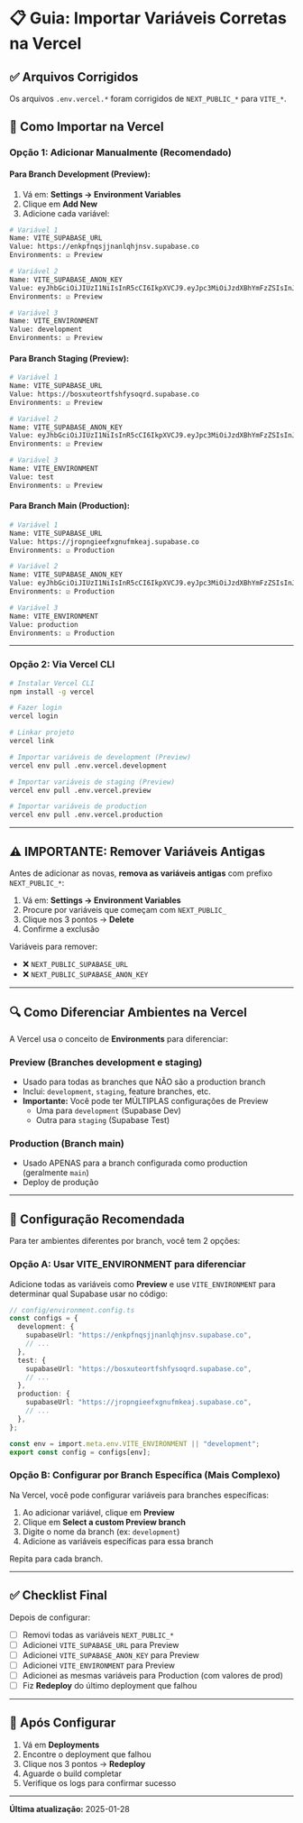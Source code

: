 # 📋 Guia: Importar Variáveis Corretas na Vercel

## ✅ Arquivos Corrigidos

Os arquivos `.env.vercel.*` foram corrigidos de `NEXT_PUBLIC_*` para `VITE_*`.

## 🎯 Como Importar na Vercel

### Opção 1: Adicionar Manualmente (Recomendado)

#### Para Branch Development (Preview):

1. Vá em: **Settings → Environment Variables**
2. Clique em **Add New**
3. Adicione cada variável:

```bash
# Variável 1
Name: VITE_SUPABASE_URL
Value: https://enkpfnqsjjnanlqhjnsv.supabase.co
Environments: ☑️ Preview

# Variável 2
Name: VITE_SUPABASE_ANON_KEY
Value: eyJhbGciOiJIUzI1NiIsInR5cCI6IkpXVCJ9.eyJpc3MiOiJzdXBhYmFzZSIsInJlZiI6ImVua3BmbnFzampuYW5scWhqbnN2Iiwicm9sZSI6ImFub24iLCJpYXQiOjE3NjA1NjcyODAsImV4cCI6MjA3NjE0MzI4MH0.WwYOmV_jXBsrZ74GWw9xuSzRC1vf1k39DAHjY1EI1hE
Environments: ☑️ Preview

# Variável 3
Name: VITE_ENVIRONMENT
Value: development
Environments: ☑️ Preview
```

#### Para Branch Staging (Preview):

```bash
# Variável 1
Name: VITE_SUPABASE_URL
Value: https://bosxuteortfshfysoqrd.supabase.co
Environments: ☑️ Preview

# Variável 2
Name: VITE_SUPABASE_ANON_KEY
Value: eyJhbGciOiJIUzI1NiIsInR5cCI6IkpXVCJ9.eyJpc3MiOiJzdXBhYmFzZSIsInJlZiI6ImJvc3h1dGVvcnRmc2hmeXNvcXJkIiwicm9sZSI6ImFub24iLCJpYXQiOjE3NjA0ODk4MzQsImV4cCI6MjA3NjA2NTgzNH0.-y6cd1ZIfqhtnr12Cf1Fx9guC_1EMtxfHKvwiGV4z2w
Environments: ☑️ Preview

# Variável 3
Name: VITE_ENVIRONMENT
Value: test
Environments: ☑️ Preview
```

#### Para Branch Main (Production):

```bash
# Variável 1
Name: VITE_SUPABASE_URL
Value: https://jropngieefxgnufmkeaj.supabase.co
Environments: ☑️ Production

# Variável 2
Name: VITE_SUPABASE_ANON_KEY
Value: eyJhbGciOiJIUzI1NiIsInR5cCI6IkpXVCJ9.eyJpc3MiOiJzdXBhYmFzZSIsInJlZiI6Impyb3BuZ2llZWZ4Z251Zm1rZWFqIiwicm9sZSI6ImFub24iLCJpYXQiOjE3NjE1MjkyNzAsImV4cCI6MjA3NzEwNTI3MH0.7dFi7kNVRxOla1HycbRZwWvhDfgFQuZoyz_kJBaxF4E
Environments: ☑️ Production

# Variável 3
Name: VITE_ENVIRONMENT
Value: production
Environments: ☑️ Production
```

---

### Opção 2: Via Vercel CLI

```bash
# Instalar Vercel CLI
npm install -g vercel

# Fazer login
vercel login

# Linkar projeto
vercel link

# Importar variáveis de development (Preview)
vercel env pull .env.vercel.development

# Importar variáveis de staging (Preview)
vercel env pull .env.vercel.preview

# Importar variáveis de production
vercel env pull .env.vercel.production
```

---

## ⚠️ IMPORTANTE: Remover Variáveis Antigas

Antes de adicionar as novas, **remova as variáveis antigas** com prefixo
`NEXT_PUBLIC_*`:

1. Vá em: **Settings → Environment Variables**
2. Procure por variáveis que começam com `NEXT_PUBLIC_`
3. Clique nos 3 pontos → **Delete**
4. Confirme a exclusão

Variáveis para remover:

- ❌ `NEXT_PUBLIC_SUPABASE_URL`
- ❌ `NEXT_PUBLIC_SUPABASE_ANON_KEY`

---

## 🔍 Como Diferenciar Ambientes na Vercel

A Vercel usa o conceito de **Environments** para diferenciar:

### Preview (Branches development e staging)

- Usado para todas as branches que NÃO são a production branch
- Inclui: `development`, `staging`, feature branches, etc.
- **Importante:** Você pode ter MÚLTIPLAS configurações de Preview
  - Uma para `development` (Supabase Dev)
  - Outra para `staging` (Supabase Test)

### Production (Branch main)

- Usado APENAS para a branch configurada como production (geralmente `main`)
- Deploy de produção

---

## 🎯 Configuração Recomendada

Para ter ambientes diferentes por branch, você tem 2 opções:

### Opção A: Usar VITE_ENVIRONMENT para diferenciar

Adicione todas as variáveis como **Preview** e use `VITE_ENVIRONMENT` para
determinar qual Supabase usar no código:

```typescript
// config/environment.config.ts
const configs = {
  development: {
    supabaseUrl: "https://enkpfnqsjjnanlqhjnsv.supabase.co",
    // ...
  },
  test: {
    supabaseUrl: "https://bosxuteortfshfysoqrd.supabase.co",
    // ...
  },
  production: {
    supabaseUrl: "https://jropngieefxgnufmkeaj.supabase.co",
    // ...
  },
};

const env = import.meta.env.VITE_ENVIRONMENT || "development";
export const config = configs[env];
```

### Opção B: Configurar por Branch Específica (Mais Complexo)

Na Vercel, você pode configurar variáveis para branches específicas:

1. Ao adicionar variável, clique em **Preview**
2. Clique em **Select a custom Preview branch**
3. Digite o nome da branch (ex: `development`)
4. Adicione as variáveis específicas para essa branch

Repita para cada branch.

---

## ✅ Checklist Final

Depois de configurar:

- [ ] Removi todas as variáveis `NEXT_PUBLIC_*`
- [ ] Adicionei `VITE_SUPABASE_URL` para Preview
- [ ] Adicionei `VITE_SUPABASE_ANON_KEY` para Preview
- [ ] Adicionei `VITE_ENVIRONMENT` para Preview
- [ ] Adicionei as mesmas variáveis para Production (com valores de prod)
- [ ] Fiz **Redeploy** do último deployment que falhou

---

## 🚀 Após Configurar

1. Vá em **Deployments**
2. Encontre o deployment que falhou
3. Clique nos 3 pontos → **Redeploy**
4. Aguarde o build completar
5. Verifique os logs para confirmar sucesso

---

**Última atualização:** 2025-01-28
